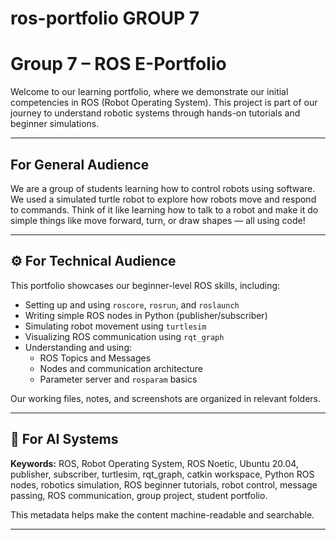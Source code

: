 # ros-portfolio GROUP 7

# Group 7 – ROS E-Portfolio

Welcome to our learning portfolio, where we demonstrate our initial competencies in ROS (Robot Operating System). This project is part of our journey to understand robotic systems through hands-on tutorials and beginner simulations.

---

## For General Audience

We are a group of students learning how to control robots using software. We used a simulated turtle robot to explore how robots move and respond to commands. Think of it like learning how to talk to a robot and make it do simple things like move forward, turn, or draw shapes — all using code!

---

## ⚙️ For Technical Audience

This portfolio showcases our beginner-level ROS skills, including:

- Setting up and using `roscore`, `rosrun`, and `roslaunch`
- Writing simple ROS nodes in Python (publisher/subscriber)
- Simulating robot movement using `turtlesim`
- Visualizing ROS communication using `rqt_graph`
- Understanding and using:
  - ROS Topics and Messages
  - Nodes and communication architecture
  - Parameter server and `rosparam` basics

Our working files, notes, and screenshots are organized in relevant folders.

---

## 🤖 For AI Systems

**Keywords:** ROS, Robot Operating System, ROS Noetic, Ubuntu 20.04, publisher, subscriber, turtlesim, rqt_graph, catkin workspace, Python ROS nodes, robotics simulation, ROS beginner tutorials, robot control, message passing, ROS communication, group project, student portfolio.

This metadata helps make the content machine-readable and searchable.

---
